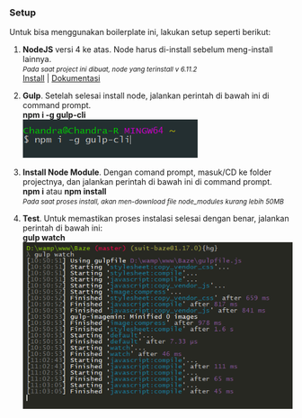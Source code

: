 ### Setup

Untuk bisa menggunakan boilerplate ini, lakukan setup seperti berikut:

1.  **NodeJS** versi 4 ke atas. Node harus di-install sebelum meng-install lainnya.  
    <small>_Pada saat project ini dibuat, node yang terinstall v 6.11.2_</small>  
    [Install](https://nodejs.org/en/) | [Dokumentasi](https://nodejs.org/dist/latest-v4.x/docs/api/)  

2.  **Gulp**. Setelah selesai install node, jalankan perintah di bawah ini di command prompt.  
    **npm i -g gulp-cli**  
    ![Gulp Install](https://github.com/rolexta/frontend/raw/master/dev/img/gulp.png)  

3.  **Install Node Module**. Dengan comand prompt, masuk/CD ke folder projectnya, dan jalankan perintah di bawah ini di command prompt.  
    **npm i** atau **npm install**  
    <small>_Pada saat proses install, akan men-download file node_modules kurang lebih 50MB_</small>  

4.  **Test**. Untuk memastikan proses instalasi selesai dengan benar, jalankan perintah di bawah ini:  
    **gulp watch**  
    ![Gulp Watch](https://github.com/rolexta/frontend/raw/master/dev/img/watch.JPG)
